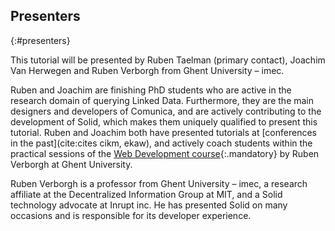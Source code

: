 ## Presenters
{:#presenters}

This tutorial will be presented by Ruben Taelman (primary contact), Joachim Van Herwegen and Ruben Verborgh from Ghent University – imec.

Ruben and Joachim are finishing PhD students who are active in the research domain of querying Linked Data.
Furthermore, they are the main designers and developers of Comunica,
and are actively contributing to the development of Solid,
which makes them uniquely qualified to present this tutorial.
Ruben and Joachim both have presented tutorials at [conferences in the past](cite:cites cikm, ekaw),
and actively coach students within the practical sessions of the
[Web Development course](http://rubenverborgh.github.io/WebFundamentals/){:.mandatory} by Ruben Verborgh at Ghent University.

Ruben Verborgh is a professor from Ghent University – imec,
a research affiliate at the Decentralized Information Group at MIT,
and a Solid technology advocate at Inrupt inc.
He has presented Solid on many occasions
and is responsible for its developer experience.
